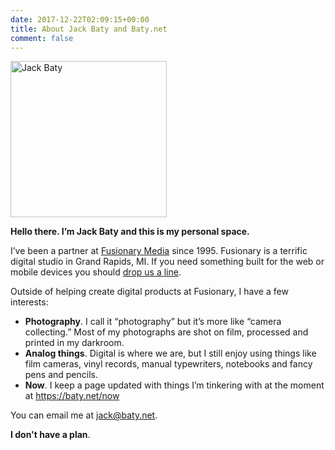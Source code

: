 ```yaml
---
date: 2017-12-22T02:09:15+00:00
title: About Jack Baty and Baty.net
comment: false
---
```


<img id="your-host" style="width:250px;" src="/img/jack-bw-250.jpg" alt="Jack Baty" width="250" height="250" />

**Hello there. I’m Jack Baty and this is my personal space.**

I’ve been a partner at [Fusionary Media](https://fusionary.com) since 1995. Fusionary is a terrific digital studio in Grand Rapids, MI. If you need something built for the web or mobile devices you should [drop us a line](mailto:info@fusionary.com).

Outside of helping create digital products at Fusionary, I have a few interests:

- **Photography**. I call it “photography” but it’s more like “camera collecting.” Most of my photographs are shot on film, processed and printed in my darkroom.
- **Analog things**. Digital is where we are, but I still enjoy using things like film cameras, vinyl records, manual typewriters, notebooks and fancy pens and pencils.
- **Now**. I keep a page updated with things I’m tinkering with at the moment at https://baty.net/now

You can email me at [jack@baty.net](mailto:jack@baty.net).

**I don't have a plan**.


